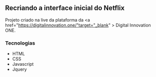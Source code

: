 ## Recriando a interface inicial do Netflix

Projeto criado na live da plataforma da <a href="https://digitalinnovation.one/"target="_blank" > Digital Innovation ONE</a>.

### Tecnologias

* HTML
* CSS
* Javascript
* Jquery
